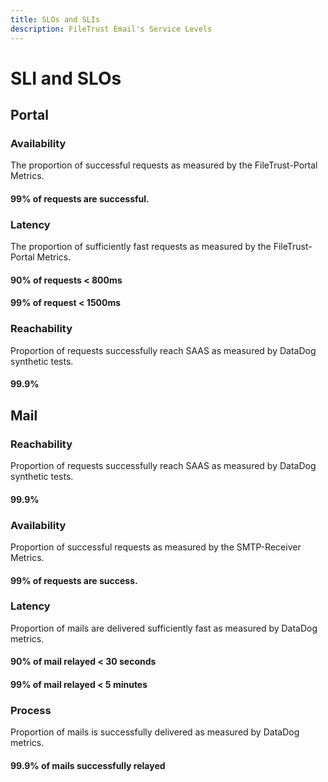 ```yaml
---
title: SLOs and SLIs
description: FileTrust Email's Service Levels
---
```


# SLI and SLOs

## Portal

### Availability

The proportion of successful requests as measured by the FileTrust-Portal Metrics.

#### 99% of requests are successful.

### Latency

The proportion of sufficiently fast requests as measured by the FileTrust-Portal Metrics.

#### 90% of requests < 800ms

#### 99% of request < 1500ms

### Reachability

Proportion of requests successfully reach SAAS as measured by DataDog synthetic tests.

#### 99.9%

## Mail

### Reachability

Proportion of requests successfully reach SAAS as measured by DataDog synthetic tests.

#### 99.9%

### Availability

Proportion of successful requests as measured by the SMTP-Receiver Metrics.

#### 99% of requests are success.

### Latency

Proportion of mails are delivered sufficiently fast as measured by DataDog metrics.

#### 90% of mail relayed < 30 seconds

#### 99% of mail relayed < 5 minutes

### Process

Proportion of mails is successfully delivered as measured by DataDog metrics.

#### 99.9% of mails successfully relayed

